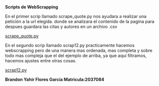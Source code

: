 **Scripts de WebScrapping**


En el primer scrip llamado scrape_quote.py nos ayudara a realizar una petición a la url elegida. donde se analizara el contenido de la pagina para despues guardara las citas 
y autores en un archivo .csv

[scrape_quote.py](https://github.com/BR4ND0NFL0RES/PIALABPROGRA/blob/7b7923ec5bac9c350c356978ec20d068edef5f60/WebScrapping/scrape_quote.py)



En el segundo scrip llamado scrap12.py practicamente hacemos webscrapping pero de una manera mas ordenada, mas completa y sobre todo mas compleja que el del ejemplo de 
arriba, ya que aqui filtramos, hacemos ajustes entre otras cosas.

[scrap12.py](https://github.com/BR4ND0NFL0RES/PIALABPROGRA/blob/7b7923ec5bac9c350c356978ec20d068edef5f60/WebScrapping/scrap12.py)


**Brandon Yahir Flores García    Matricula:2037084**
